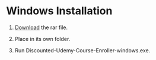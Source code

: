 # Windows Installation

1. [Download](https://github.com/techtanic/Discounted-Udemy-Course-Enroller/releases/latest/download/Discounted-Udemy-Course-Enroller-windows.exe) the rar file.

2. Place in its own folder.

3. Run Discounted-Udemy-Course-Enroller-windows.exe.

